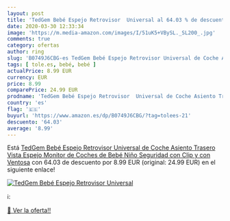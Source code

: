 ```yaml
---
layout: post
title: 'TedGem Bebé Espejo Retrovisor  Universal al 64.03 % de descuento'
date: 2020-03-30 12:33:34
image: 'https://m.media-amazon.com/images/I/51uK5+VBySL._SL200_.jpg'
comments: true
category: ofertas
author: ring
slug: 'B0749J6CBG-es TedGem Bebé Espejo Retrovisor Universal de Coche Asiento...'
tags: [ tole.es, bebé, bebé ]
actualPrice: 8.99 EUR
currency: EUR
price: 8.99
comparePrice: 24.99 EUR
prodname: 'TedGem Bebé Espejo Retrovisor  Universal de Coche Asiento Trasero Vista Espejo Monitor de Coches de Bebé Niño Seguridad con Clip y con Ventosa'
country: 'es'
flag: '🇪🇸'
buyurl: 'https://www.amazon.es/dp/B0749J6CBG/?tag=tolees-21'
descuento: '64.03'
average: '8.99'
---
```


Está [TedGem Bebé Espejo Retrovisor  Universal de Coche Asiento Trasero Vista Espejo Monitor de Coches de Bebé Niño Seguridad con Clip y con Ventosa](https://www.amazon.es/dp/B0749J6CBG/?tag=tolees-21) con 64.03 de descuento por 8.99 EUR (original: 24.99 EUR) en el siguiente enlace!

[![TedGem Bebé Espejo Retrovisor  Universal](https://m.media-amazon.com/images/I/51uK5+VBySL._SL200_.jpg)](https://www.amazon.es/dp/B0749J6CBG/?tag=tolees-21)

ℹ️:


[🛒 Ver la oferta!!](https://www.amazon.es/dp/B0749J6CBG/?tag=tolees-21)
